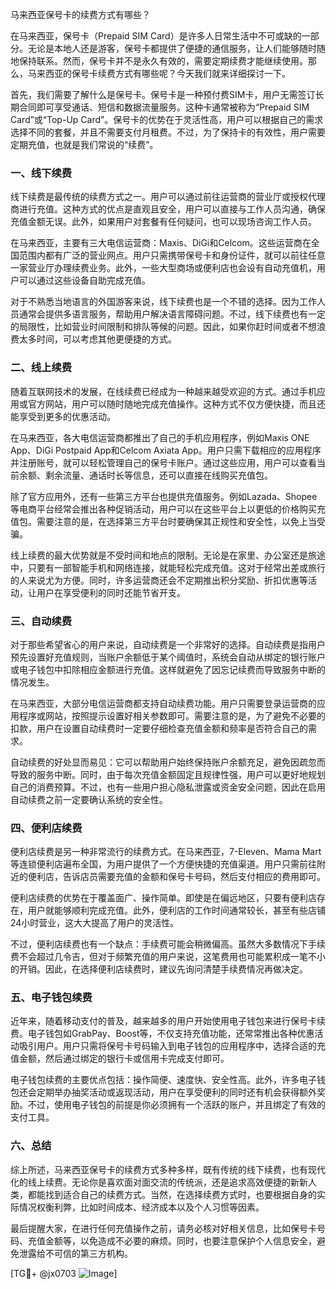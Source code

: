 马来西亚保号卡的续费方式有哪些？

在马来西亚，保号卡（Prepaid SIM Card）是许多人日常生活中不可或缺的一部分。无论是本地人还是游客，保号卡都提供了便捷的通信服务，让人们能够随时随地保持联系。然而，保号卡并不是永久有效的，需要定期续费才能继续使用。那么，马来西亚的保号卡续费方式有哪些呢？今天我们就来详细探讨一下。

首先，我们需要了解什么是保号卡。保号卡是一种预付费SIM卡，用户无需签订长期合同即可享受通话、短信和数据流量服务。这种卡通常被称为“Prepaid SIM Card”或“Top-Up Card”。保号卡的优势在于灵活性高，用户可以根据自己的需求选择不同的套餐，并且不需要支付月租费。不过，为了保持卡的有效性，用户需要定期充值，也就是我们常说的“续费”。

### 一、线下续费

线下续费是最传统的续费方式之一。用户可以通过前往运营商的营业厅或授权代理商进行充值。这种方式的优点是直观且安全，用户可以直接与工作人员沟通，确保充值金额无误。此外，如果用户对套餐有任何疑问，也可以现场咨询工作人员。

在马来西亚，主要有三大电信运营商：Maxis、DiGi和Celcom。这些运营商在全国范围内都有广泛的营业网点。用户只需携带保号卡和身份证件，就可以前往任意一家营业厅办理续费业务。此外，一些大型商场或便利店也会设有自动充值机，用户可以通过这些设备自助完成充值。

对于不熟悉当地语言的外国游客来说，线下续费也是一个不错的选择。因为工作人员通常会提供多语言服务，帮助用户解决语言障碍问题。不过，线下续费也有一定的局限性，比如营业时间限制和排队等候的问题。因此，如果你赶时间或者不想浪费太多时间，可以考虑其他更便捷的方式。

### 二、线上续费

随着互联网技术的发展，在线续费已经成为一种越来越受欢迎的方式。通过手机应用或官方网站，用户可以随时随地完成充值操作。这种方式不仅方便快捷，而且还能享受到更多的优惠活动。

在马来西亚，各大电信运营商都推出了自己的手机应用程序，例如Maxis ONE App、DiGi Postpaid App和Celcom Axiata App。用户只需下载相应的应用程序并注册账号，就可以轻松管理自己的保号卡账户。通过这些应用，用户可以查看当前余额、剩余流量、通话时长等信息，还可以直接在线购买充值包。

除了官方应用外，还有一些第三方平台也提供充值服务。例如Lazada、Shopee等电商平台经常会推出各种促销活动，用户可以在这些平台上以更低的价格购买充值包。需要注意的是，在选择第三方平台时要确保其正规性和安全性，以免上当受骗。

线上续费的最大优势就是不受时间和地点的限制。无论是在家里、办公室还是旅途中，只要有一部智能手机和网络连接，就能轻松完成充值。这对于经常出差或旅行的人来说尤为方便。同时，许多运营商还会不定期推出积分奖励、折扣优惠等活动，让用户在享受便利的同时还能节省开支。

### 三、自动续费

对于那些希望省心的用户来说，自动续费是一个非常好的选择。自动续费是指用户预先设置好充值规则，当账户余额低于某个阈值时，系统会自动从绑定的银行账户或电子钱包中扣除相应金额进行充值。这样就避免了因忘记续费而导致服务中断的情况发生。

在马来西亚，大部分电信运营商都支持自动续费功能。用户只需要登录运营商的应用程序或网站，按照提示设置好相关参数即可。需要注意的是，为了避免不必要的扣款，用户在设置自动续费时一定要仔细检查充值金额和频率是否符合自己的需求。

自动续费的好处显而易见：它可以帮助用户始终保持账户余额充足，避免因疏忽而导致的服务中断。同时，由于每次充值金额固定且规律性强，用户可以更好地规划自己的消费预算。不过，也有一些用户担心隐私泄露或资金安全问题，因此在启用自动续费之前一定要确认系统的安全性。

### 四、便利店续费

便利店续费是另一种非常流行的续费方式。在马来西亚，7-Eleven、Mama Mart等连锁便利店遍布全国，为用户提供了一个方便快捷的充值渠道。用户只需前往附近的便利店，告诉店员需要充值的金额和保号卡号码，然后支付相应的费用即可。

便利店续费的优势在于覆盖面广、操作简单。即使是在偏远地区，只要有便利店存在，用户就能够顺利完成充值。此外，便利店的工作时间通常较长，甚至有些店铺24小时营业，这大大提高了用户的灵活性。

不过，便利店续费也有一个缺点：手续费可能会稍微偏高。虽然大多数情况下手续费不会超过几令吉，但对于频繁充值的用户来说，这笔费用也可能累积成一笔不小的开销。因此，在选择便利店续费时，建议先询问清楚手续费情况再做决定。

### 五、电子钱包续费

近年来，随着移动支付的普及，越来越多的用户开始使用电子钱包来进行保号卡续费。电子钱包如GrabPay、Boost等，不仅支持充值功能，还常常推出各种优惠活动吸引用户。用户只需将保号卡号码输入到电子钱包的应用程序中，选择合适的充值金额，然后通过绑定的银行卡或信用卡完成支付即可。

电子钱包续费的主要优点包括：操作简便、速度快、安全性高。此外，许多电子钱包还会定期举办抽奖活动或返现活动，用户在享受便利的同时还有机会获得额外奖励。不过，使用电子钱包的前提是你必须拥有一个活跃的账户，并且绑定了有效的支付工具。

### 六、总结

综上所述，马来西亚保号卡的续费方式多种多样，既有传统的线下续费，也有现代化的线上续费。无论你是喜欢面对面交流的传统派，还是追求高效便捷的新新人类，都能找到适合自己的续费方式。当然，在选择续费方式时，也要根据自身的实际情况权衡利弊，比如时间成本、经济成本以及个人习惯等因素。

最后提醒大家，在进行任何充值操作之前，请务必核对好相关信息，比如保号卡号码、充值金额等，以免造成不必要的麻烦。同时，也要注意保护个人信息安全，避免泄露给不可信的第三方机构。

[TG💪+ @jx0703 ![Image](https://github.com/user-attachments/assets/dbca1d08-cadb-493c-b0ec-ad6f7a83f270)]